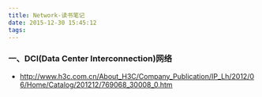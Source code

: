 ```yaml
---
title: Network-读书笔记
date: 2015-12-30 15:45:12
tags:
---
```


### 一、DCI(Data Center Interconnection)网络
* http://www.h3c.com.cn/About_H3C/Company_Publication/IP_Lh/2012/06/Home/Catalog/201212/769068_30008_0.htm

